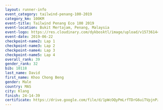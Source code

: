 ```yaml
--- 
layout: runner-info 
event_category: tailwind-penang-100-2019 
category_km: 100KM 
event-title: Tailwind Penang Eco 100 2019 
event-location: Bukit Mertajam, Penang, Malaysia 
event-logo: https://res.cloudinary.com/dykbosktl/image/upload/v1573614442/Logo/Logo_gqlzi3.jpg 
event-date: 2019-06-22 
checkpoint-name2: Lap 1 
checkpoint-name3: Lap 2 
checkpoint-name4: Lap 3 
checkpoint-name5: Lap 4 
overall_rank: 39
gender_rank: 32
bib: 10118
last_name: David
first_name: Khoo Chong Beng
gender: Male
country: MAS
city: Klang
finish: 24-14-39
certificate: https://drive.google.com/file/d/1pWcOQyPmLrfTDrG6uiTVpjnPz6fhugb/view?usp=sharing
--- 
```

